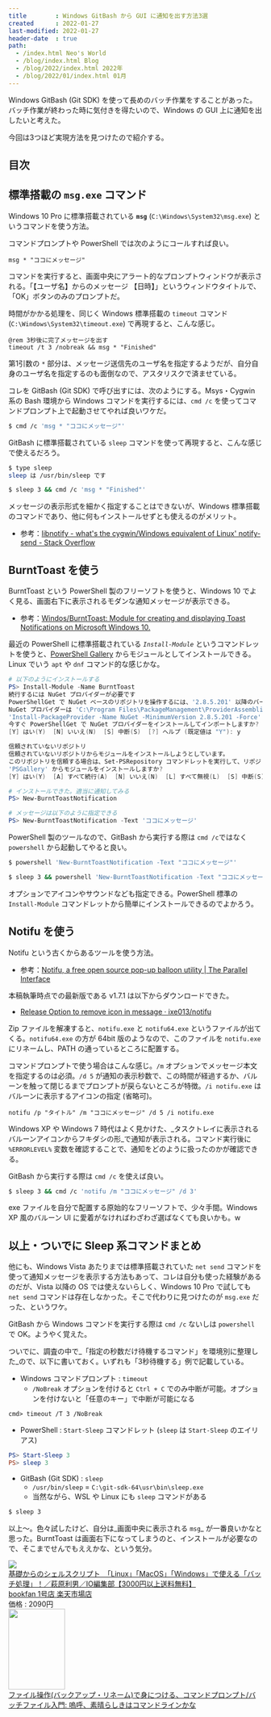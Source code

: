 ```yaml
---
title        : Windows GitBash から GUI に通知を出す方法3選
created      : 2022-01-27
last-modified: 2022-01-27
header-date  : true
path:
  - /index.html Neo's World
  - /blog/index.html Blog
  - /blog/2022/index.html 2022年
  - /blog/2022/01/index.html 01月
---
```


Windows GitBash (Git SDK) を使って長めのバッチ作業をすることがあった。バッチ作業が終わった時に気付きを得たいので、Windows の GUI 上に通知を出したいと考えた。

今回は3つほど実現方法を見つけたので紹介する。

## 目次

## 標準搭載の `msg.exe` コマンド

Windows 10 Pro に標準搭載されている **`msg`** (`C:\Windows\System32\msg.exe`) というコマンドを使う方法。

コマンドプロンプトや PowerShell では次のようにコールすれば良い。

```batch
msg * "ココにメッセージ"
```

コマンドを実行すると、画面中央にアラート的なプロンプトウィンドウが表示される。「【ユーザ名】からのメッセージ 【日時】」というウィンドウタイトルで、「OK」ボタンのみのプロンプトだ。

時間がかかる処理を、同じく Windows 標準搭載の `timeout` コマンド (`C:\Windows\System32\timeout.exe`) で再現すると、こんな感じ。

```batch
@rem 3秒後に完了メッセージを出す
timeout /t 3 /nobreak && msg * "Finished"
```

第1引数の `*` 部分は、メッセージ送信先のユーザ名を指定するようだが、自分自身のユーザ名を指定するのも面倒なので、アスタリスクで済ませている。

コレを GitBash (Git SDK) で呼び出すには、次のようにする。Msys・Cygwin 系の Bash 環境から Windows コマンドを実行するには、`cmd /c` を使ってコマンドプロンプト上で起動させてやれば良いワケだ。

```bash
$ cmd /c 'msg * "ココにメッセージ"'
```

GitBash に標準搭載されている `sleep` コマンドを使って再現すると、こんな感じで使えるだろう。

```bash
$ type sleep
sleep は /usr/bin/sleep です

$ sleep 3 && cmd /c 'msg * "Finished"'
```

メッセージの表示形式を細かく指定することはできないが、Windows 標準搭載のコマンドであり、他に何もインストールせずとも使えるのがメリット。

- 参考：[libnotify - what's the cygwin/Windows equivalent of Linux' notify-send - Stack Overflow](https://stackoverflow.com/questions/16227971/whats-the-cygwin-windows-equivalent-of-linux-notify-send)

## BurntToast を使う

BurntToast という PowerShell 製のフリーソフトを使うと、Windows 10 でよく見る、画面右下に表示されるモダンな通知メッセージが表示できる。

- 参考：[Windos/BurntToast: Module for creating and displaying Toast Notifications on Microsoft Windows 10.](https://github.com/Windos/BurntToast)

最近の PowerShell に標準搭載されている _`Install-Module`_ というコマンドレットを使うと、[PowerShell Gallery](https://www.powershellgallery.com/) からモジュールとしてインストールできる。Linux でいう `apt` や `dnf` コマンド的な感じかな。

```powershell
# 以下のようにインストールする
PS> Install-Module -Name BurntToast
続行するには NuGet プロバイダーが必要です
PowerShellGet で NuGet ベースのリポジトリを操作するには、'2.8.5.201' 以降のバージョンの NuGet プロバイダーが必要です。
NuGet プロバイダーは 'C:\Program Files\PackageManagement\ProviderAssemblies' または 'C:\Users\【ユーザ名】\AppData\Local\PackageManagement\ProviderAssemblies' に配置する必要があります。
'Install-PackageProvider -Name NuGet -MinimumVersion 2.8.5.201 -Force' を実行して NuGet プロバイダーをインストールすることもできます。
今すぐ PowerShellGet で NuGet プロバイダーをインストールしてインポートしますか?
[Y] はい(Y)  [N] いいえ(N)  [S] 中断(S)  [?] ヘルプ (既定値は "Y"): y

信頼されていないリポジトリ
信頼されていないリポジトリからモジュールをインストールしようとしています。
このリポジトリを信頼する場合は、Set-PSRepository コマンドレットを実行して、リポジトリの InstallationPolicy の値を変更してください。
'PSGallery' からモジュールをインストールしますか?
[Y] はい(Y)  [A] すべて続行(A)  [N] いいえ(N)  [L] すべて無視(L)  [S] 中断(S)  [?] ヘルプ (既定値は "N"): y

# インストールできた。適当に通知してみる
PS> New-BurntToastNotification

# メッセージは以下のように指定できる
PS> New-BurntToastNotification -Text 'ココにメッセージ'
```

PowerShell 製のツールなので、GitBash から実行する際は `cmd /c`ではなく `powershell` から起動してやると良い。

```bash
$ powershell 'New-BurntToastNotification -Text "ココにメッセージ"'

$ sleep 3 && powershell 'New-BurntToastNotification -Text "ココにメッセージ"'
```

オプションでアイコンやサウンドなども指定できる。PowerShell 標準の `Install-Module` コマンドレットから簡単にインストールできるのでよかろう。

## Notifu を使う

Notifu という古くからあるツールを使う方法。

- 参考：[Notifu, a free open source pop-up balloon utility | The Parallel Interface](https://www.paralint.com/projects/notifu/)

本稿執筆時点での最新版である v1.7.1 は以下からダウンロードできた。

- [Release Option to remove icon in message · ixe013/notifu](https://github.com/ixe013/notifu/releases/tag/1.7.1)

Zip ファイルを解凍すると、`notifu.exe` と `notifu64.exe` というファイルが出てくる。`notifu64.exe` の方が 64bit 版のようなので、このファイルを `notifu.exe` にリネームし、PATH の通っているところに配置する。

コマンドプロンプトで使う場合はこんな感じ。`/m` オプションでメッセージ本文を指定するのは必須。`/d 5` が通知の表示秒数で、この時間が経過するか、バルーンを触って閉じるまでプロンプトが戻らないところが特徴。`/i notifu.exe` はバルーンに表示するアイコンの指定 (省略可)。

```batch
notifu /p "タイトル" /m "ココにメッセージ" /d 5 /i notifu.exe
```

Windows XP や Windows 7 時代はよく見かけた、_タスクトレイに表示されるバルーンアイコンからフキダシの形_で通知が表示される。コマンド実行後に `%ERRORLEVEL%` 変数を確認することで、通知をどのように扱ったのかが確認できる。

GitBash から実行する際は `cmd /c` を使えば良い。

```bash
$ sleep 3 && cmd /c 'notifu /m "ココにメッセージ" /d 3'
```

exe ファイルを自分で配置する原始的なフリーソフトで、少々手間。Windows XP 風のバルーン UI に愛着がなければわざわざ選ばなくても良いかも。w

## 以上・ついでに Sleep 系コマンドまとめ

他にも、Windows Vista あたりまでは標準搭載されていた `net send` コマンドを使って通知メッセージを表示する方法もあって、コレは自分も使った経験があるのだが、Vista 以降の OS では使えないらしく、Windows 10 Pro で試しても `net send` コマンドは存在しなかった。そこで代わりに見つけたのが `msg.exe` だった、というワケ。

GitBash から Windows コマンドを実行する際は `cmd /c` ないしは `powershell` で OK。ようやく覚えた。

ついでに、調査の中で_「指定の秒数だけ待機するコマンド」を環境別に整理した_ので、以下に書いておく。いずれも「3秒待機する」例で記載している。

- Windows コマンドプロンプト : `timeout`
  - `/NoBreak` オプションを付けると `Ctrl + C` でのみ中断が可能。オプションを付けないと「任意のキー」で中断が可能になる

```batch
cmd> timeout /T 3 /NoBreak
```

- PowerShell : `Start-Sleep` コマンドレット (`sleep` は `Start-Sleep` のエイリアス)

```powershell
PS> Start-Sleep 3
PS> sleep 3
```

- GitBash (Git SDK) : `sleep`
  - `/usr/bin/sleep` = `C:\git-sdk-64\usr\bin\sleep.exe`
  - 当然ながら、WSL や Linux にも `sleep` コマンドがある

```bash
$ sleep 3
```

以上～。色々試したけど、自分は_画面中央に表示される `msg`_ が一番良いかなと思った。BurntToast は画面右下になってしまうのと、インストールが必要なので、そこまでせんでもええかな、という気分。

<div class="ad-rakuten">
  <div class="ad-rakuten-image">
    <a href="https://hb.afl.rakuten.co.jp/hgc/g00rd1d2.waxyc436.g00rd1d2.waxyde08/?pc=https%3A%2F%2Fitem.rakuten.co.jp%2Fbooxstore%2Fbk-4777519511%2F&amp;m=http%3A%2F%2Fm.rakuten.co.jp%2Fbooxstore%2Fi%2F12697179%2F">
      <img src="https://thumbnail.image.rakuten.co.jp/@0_mall/booxstore/cabinet/00768/bk4777519511.jpg?_ex=128x128">
    </a>
  </div>
  <div class="ad-rakuten-info">
    <div class="ad-rakuten-title">
      <a href="https://hb.afl.rakuten.co.jp/hgc/g00rd1d2.waxyc436.g00rd1d2.waxyde08/?pc=https%3A%2F%2Fitem.rakuten.co.jp%2Fbooxstore%2Fbk-4777519511%2F&amp;m=http%3A%2F%2Fm.rakuten.co.jp%2Fbooxstore%2Fi%2F12697179%2F">基礎からのシェルスクリプト　「Linux」「MacOS」「Windows」で使える「バッチ処理」！／萩原利男／IO編集部【3000円以上送料無料】</a>
    </div>
    <div class="ad-rakuten-shop">
      <a href="https://hb.afl.rakuten.co.jp/hgc/g00rd1d2.waxyc436.g00rd1d2.waxyde08/?pc=https%3A%2F%2Fwww.rakuten.co.jp%2Fbooxstore%2F&amp;m=http%3A%2F%2Fm.rakuten.co.jp%2Fbooxstore%2F">bookfan 1号店 楽天市場店</a>
    </div>
    <div class="ad-rakuten-price">価格 : 2090円</div>
  </div>
</div>

<div class="ad-amazon">
  <div class="ad-amazon-image">
    <a href="https://www.amazon.co.jp/dp/B07BD3JZJ8?tag=neos21-22&amp;linkCode=osi&amp;th=1&amp;psc=1">
      <img src="https://m.media-amazon.com/images/I/51AGBXdVhaL._SL160_.jpg" width="112" height="160">
    </a>
  </div>
  <div class="ad-amazon-info">
    <div class="ad-amazon-title">
      <a href="https://www.amazon.co.jp/dp/B07BD3JZJ8?tag=neos21-22&amp;linkCode=osi&amp;th=1&amp;psc=1">ファイル操作(バックアップ・リネーム)で身につける、コマンドプロンプト/バッチファイル入門: 嗚呼、素晴らしきはコマンドラインかな</a>
    </div>
  </div>
</div>
